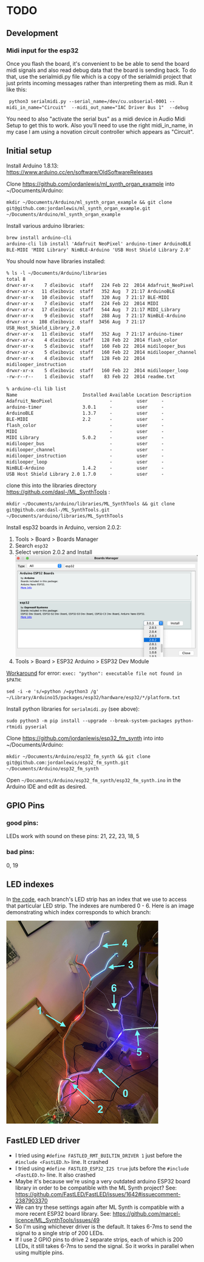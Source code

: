 # TODO

## Development

### Midi input for the esp32

Once you flash the board, it's convenient to be be able to send the board midi signals and also read debug data that the board is sending back. To do that, use the serialmidi.py file which is a copy of the serialmidi project that just prints incoming messages rather than interpreting them as midi. Run it like this:

```
 python3 serialmidi.py --serial_name=/dev/cu.usbserial-0001 --midi_in_name="Circuit"  --midi_out_name="IAC Driver Bus 1"  --debug
```

You need to also "activate the serial bus" as a midi device in Audio Midi Setup to get this to work. Also you'll need to use the right midi_in_name, in my case I am using a novation circuit controller which appears as "Circuit".

## Initial setup

Install Arduino 1.8.13: https://www.arduino.cc/en/software/OldSoftwareReleases

Clone https://github.com/jordanlewis/ml_synth_organ_example into ~/Documents/Arduino:
```
mkdir ~/Documents/Arduino/ml_synth_organ_example && git clone git@github.com:jordanlewis/ml_synth_organ_example.git ~/Documents/Arduino/ml_synth_organ_example
```

Install various arduino libraries:
```
brew install arduino-cli
arduino-cli lib install 'Adafruit NeoPixel' arduino-timer ArduinoBLE BLE-MIDI 'MIDI Library' NimBLE-Arduino 'USB Host Shield Library 2.0'
```

You should now have libraries installed:
```
% ls -l ~/Documents/Arduino/libraries
total 8
drwxr-xr-x    7 dleibovic  staff   224 Feb 22  2014 Adafruit_NeoPixel
drwxr-xr-x   11 dleibovic  staff   352 Aug  7 21:17 ArduinoBLE
drwxr-xr-x   10 dleibovic  staff   320 Aug  7 21:17 BLE-MIDI
drwxr-xr-x    7 dleibovic  staff   224 Feb 22  2014 MIDI
drwxr-xr-x   17 dleibovic  staff   544 Aug  7 21:17 MIDI_Library
drwxr-xr-x    9 dleibovic  staff   288 Aug  7 21:17 NimBLE-Arduino
drwxr-xr-x  108 dleibovic  staff  3456 Aug  7 21:17 USB_Host_Shield_Library_2.0
drwxr-xr-x   11 dleibovic  staff   352 Aug  7 21:17 arduino-timer
drwxr-xr-x    4 dleibovic  staff   128 Feb 22  2014 flash_color
drwxr-xr-x    5 dleibovic  staff   160 Feb 22  2014 midilooper_bus
drwxr-xr-x    5 dleibovic  staff   160 Feb 22  2014 midilooper_channel
drwxr-xr-x    4 dleibovic  staff   128 Feb 22  2014 midilooper_instruction
drwxr-xr-x    5 dleibovic  staff   160 Feb 22  2014 midilooper_loop
-rw-r--r--    1 dleibovic  staff    83 Feb 22  2014 readme.txt

% arduino-cli lib list
Name                        Installed Available Location Description
Adafruit_NeoPixel                     -         user     -
arduino-timer               3.0.1     -         user     -
ArduinoBLE                  1.3.7     -         user     -
BLE-MIDI                    2.2       -         user     -
flash_color                           -         user     -
MIDI                                  -         user     -
MIDI Library                5.0.2     -         user     -
midilooper_bus                        -         user     -
midilooper_channel                    -         user     -
midilooper_instruction                -         user     -
midilooper_loop                       -         user     -
NimBLE-Arduino              1.4.2     -         user     -
USB Host Shield Library 2.0 1.7.0     -         user     -
```

clone this into the libraries directory https://github.com/dasl-/ML_SynthTools :
```
mkdir ~/Documents/arduino/libraries/ML_SynthTools && git clone git@github.com:dasl-/ML_SynthTools.git ~/Documents/arduino/libraries/ML_SynthTools
```

Install esp32 boards in Arduino, version 2.0.2:
1. Tools > Board > Boards Manager
1. Search `esp32`
1. Select version 2.0.2 and Install <img src="docs/install_esp32_boards.png" width="700"/>
1. Tools > Board > ESP32 Arduino > ESP32 Dev Module

[Workaround](https://github.com/espressif/arduino-esp32/issues/4717#issuecomment-1070801525) for error: `exec: "python": executable file not found in $PATH`:
```
sed -i -e 's/=python /=python3 /g' ~/Library/Arduino15/packages/esp32/hardware/esp32/*/platform.txt
```

Install python libraries for `serialmidi.py` (see above):
```
sudo python3 -m pip install --upgrade --break-system-packages python-rtmidi pyserial
```

Clone https://github.com/jordanlewis/esp32_fm_synth into into ~/Documents/Arduino:
```
mkdir ~/Documents/Arduino/esp32_fm_synth && git clone git@github.com:jordanlewis/esp32_fm_synth.git ~/Documents/Arduino/esp32_fm_synth
```

Open `~/Documents/Arduino/esp32_fm_synth/esp32_fm_synth.ino` in the Arduino IDE and edit as desired.

## GPIO Pins
### good pins:
LEDs work with sound on these pins: 21, 22, 23, 18, 5

### bad pins:
0, 19

## LED indexes

In [the code](https://github.com/jordanlewis/esp32_fm_synth/blob/main/esp32_fm_synth.ino), each branch's LED strip has an index that we use to access that particular LED strip. The indexes are numbered 0 - 6. Here is an image demonstrating which index corresponds to which branch:

<img src="docs/led_indexes.jpg" width="400"/>

## FastLED LED driver
* I tried using `#define FASTLED_RMT_BUILTIN_DRIVER 1` just before the `#include <FastLED.h>` line. It crashed
* I tried using `#define FASTLED_ESP32_I2S true` juts before the `#include <FastLED.h>` line. It also crashed
* Maybe it's because we're using a very outdated arduino  ESP32 board library in order to be compatible with the ML Synth project? See: https://github.com/FastLED/FastLED/issues/1642#issuecomment-2387903370
* We can try these settings again after ML Synth is compatible with a more recent ESP32 board library. See: https://github.com/marcel-licence/ML_SynthTools/issues/49
* So I'm using whichever driver is the default. It takes 6-7ms to send the signal to a single strip of 200 LEDs.
* If I use 2 GPIO pins to drive 2 separate strips, each of which is 200 LEDs, it still takes 6-7ms to send the signal. So it works in parallel when using multiple pins.
